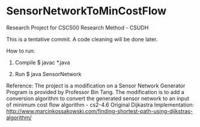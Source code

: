 # SensorNetworkToMinCostFlow
Research Project for CSC500 Research Method - CSUDH

This is a tentative commit. A code cleaning will be done later.

How to run:

1. Compile
$ javac *.java

2. Run
$ java SensorNetwork

Reference:
The project is a modification on a Sensor Network Generator Program is provided by Professor Bin Tang. The modification is to add a conversion algorithm to convert the generated sensor network to an input of minimum cost flow algorithm - cs2-4.6
Original Dijkastra Implementation:
http://www.marcinkossakowski.com/finding-shortest-path-using-dijkstras-algorithm/
